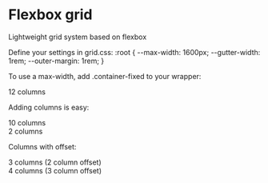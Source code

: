 # Flexbox grid
Lightweight grid system based on flexbox

Define your settings in grid.css:
	:root {
		--max-width: 1600px;
		--gutter-width: 1rem;
		--outer-margin: 1rem;
	}

To use a max-width, add .container-fixed to your wrapper:
	<div class="container container-fixed">
		<div class="row">
		    <div class="col is-12">12 columns</div>
		</div>
	</div>

Adding columns is easy:
	<div class="row">
        <div class="col is-10">10 columns</div>
        <div class="col is-2">2 columns</div>
    </div>

Columns with offset:
	<div class="row">
	    <div class="col is-3 is-pushed-2">3 columns (2 column offset)</div></div>
	    <div class="col is-4 is-pushed-3">4 columns (3 column offset)</div></div>
	</div>